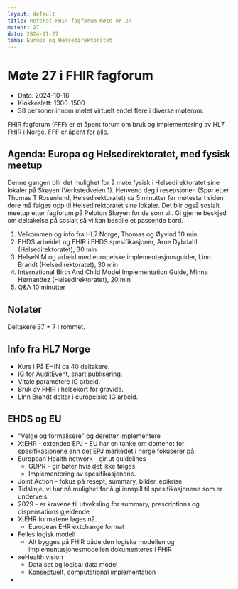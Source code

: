 ```yaml
---
layout: default
title: Referat FHIR fagforum møte nr 27
motenr: 27
dato: 2024-11-27
tema: Europa og Helsedirektoratet
---
```


# Møte 27 i FHIR fagforum

* Dato: 2024-10-16
* Klokkeslett: 1300-1500
* 38 personer innom møtet virtuelt endel flere i diverse møterom.

FHIR fagforum (FFF) er et åpent forum om bruk og implementering av HL7 FHIR i Norge. FFF er åpent for alle.

## Agenda: Europa og Helsedirektoratet, med fysisk meetup

Denne gangen blir det mulighet for å møte fysisk i Helsedirektoratet sine lokaler på Skøyen (Verkstedveien 1). Henvend deg i resepsjonen (Spør etter Thomas T Rosenlund, Helsedirektoratet) ca 5 minutter før møtestart siden dere må følges opp til Helsedirektoratet sine lokaler. Det blir også sosialt meetup etter fagforum på Peloton Skøyen for de som vil. Gi gjerne beskjed om deltakelse på sosialt så vi kan bestille et passende bord.

1. Velkommen og info fra HL7 Norge, Thomas og Øyvind 10 min
1. EHDS arbeidet og FHIR i EHDS spesifikasjoner, Arne Dybdahl (Helsedirektoratet), 30 min
2. HelseNIM og arbeid med europeiske implementasjonsguider, Linn Brandt (Helsedirektoratet), 30 min
3. International Birth And Child Model Implementation Guide, Minna Hernandez (Helsedirektoratet), 20 min
4. Q&A 10 minutter

## Notater

Deltakere 37 + 7 i rommet.

## Info fra HL7 Norge

* Kurs i På EHIN ca 40 deltakere.
* IG for AuditEvent, snart publisering.
* Vitale parametere IG arbeid.
* Bruk av FHIR i helsekort for gravide.
* Linn Brandt deltar i europeiske IG arbeid.

## EHDS og EU

* "Velge og formalisere" og deretter implementere
* XtEHR - extended EPJ - EU har en tanke om domenet for spesifikasjonene enn det EPJ markedet i norge fokuserer på.
* European Health network - gir ut guidelines
  * GDPR - gir bøter hvis det ikke følges
  * Implementering av spesifikasjonene.
* Joint Action - fokus på resept, summary, bilder, epikrise
* Tidslinje, vi har nå mulighet for å gi innspill til spesifikasjonene som er underveis.
* 2029 - er kravene til utveksling for summary, prescriptions og dispensations gjeldende
* XtEHR formatene lages nå.
  * European EHR extchange format
* Felles logisk modell
  * Alt bygges på FHIR både den logiske modellen og implementasjonesmodellen dokumenteres i FHIR
* xeHealth vision
  * Data set og logical data model
  * Konseptuelt, computational implementation
*  
